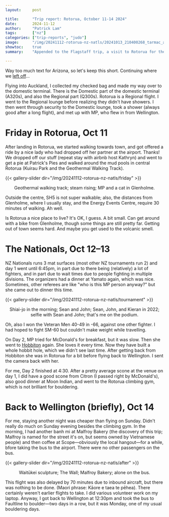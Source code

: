 ```yaml
---
layout:     post

title:      "Trip report: Rotorua, October 11-14 2024"
date:       2024-11-12
author:     "Patrick Lam"
tags:       ["nz"]
categories: ["trip-reports", "judo"]
image:      "/img/20241112-rotorua-nz-natls/20241013_210400268_tarmac_at_rot_v1.avif"
showtoc:    true
summary:    "Appended to the Flagstaff trip, a visit to Rotorua for the NZ Judo Nationals."

---
```


<style>
.post-heading h1  { color: yellow; text-shadow: 2px 2px 2px grey; }
.meta { color: yellow; }
</style>

Way too much text for Arizona, so let's keep this short. Continuing where we
[left off](/post/20241109-arizona)...

Flying into Auckland, I collected my checked bag and made my way over
to the domestic terminal.  There is the Domestic part of the domestic
terminal (A320s), and also the Regional part (Q300s). Rotorua is a
Regional flight. I went to the Regional lounge before realizing they
didn't have showers.  I then went through security to the Domestic
lounge, took a shower (always good after a long flight), and met up
with MP, who flew in from Wellington.

# Friday in Rotorua, Oct 11

After landing in Rotorua, we started walking towards town, and got
offered a ride by a nice lady who had dropped off her partner at the
airport. Thanks! We dropped off our stuff (repeat stay with airbnb host Kathryn)
and went to get a pie at
Patrick's Pies and walked around the mud pools in central Rotorua
(Kuirau Park and the Geothermal Walking Track).  

{{< gallery-slider dir="/img/20241112-rotorua-nz-natls/friday" >}}
<figcaption style="text-align:center">Geothermal walking track; steam rising; MP and a cat in Glenholme.</figcaption>
</figure>

Outside the centre,
SH5 is not super walkable; also, the distances from Glenholme, where I
usually stay, and the Energy Events Centre, require 30 minutes of
walking. Ah well.

Is Rotorua a nice place to live? It's OK, I guess. A bit small.  Can
get around with a bike from Glenholme, though some things are still
pretty far. Getting out of town seems hard. And maybe you get used to
the volcanic smell.

# The Nationals, Oct 12&ndash;13

NZ Nationals runs 3 mat surfaces (most other NZ tournaments run 2) and
day 1 went until 6:45pm, in part due to there being (relatively) a lot of fighters,
and in part due to wait times due to people fighting in multiple
divisions. The organizers had a dinner at Yamato again, which was
nice. Sometimes, other referees are like "who is this MP person
anyway?" but she came out to dinner this time.

{{< gallery-slider dir="/img/20241112-rotorua-nz-natls/tournament" >}}
<figcaption style="text-align:center">Shiai-jo in the morning; Sean and John; Sean, John, and Kieran in 2022; selfie with Sean and John; that's me on the podium.</figcaption>
</figure>

Oh, also I won the Veteran Men 40-49 in -66, against one other fighter.
I had hoped to fight SM-60 but couldn't make weight while travelling.

On Day 2, MP tried for McDonald's for breakfast, but it was slow.
Then she went to
[Hobbiton](https://gallery.mpdesjardins.ca/index.php?/category/49)
again.  She loves it every time. Now they have built a whole hobbit
hole, which we didn't see last time.  After getting back from Hobbiton
she was in Rotorua for a bit before flying back to Wellington. I sent the
camera back with her.

For me, Day 2 finished at 4:30. After a pretty average scone at the
venue on day 1, I did have a good scone from Citron (I passed right by
McDonald's), also good dinner at Moon Indian, and went to the Rotorua
climbing gym, which is not brilliant for bouldering.

# Back to Wellington (briefly), Oct 14

For me, staying another night was cheaper than flying on Sunday.
Didn't really do much on Sunday evening besides the climbing gym. In the morning, I had another banh mi
at Malfroy Bakery (the discovery of this trip; Malfroy is named for the street it's on, but
seems owned by Vietnamese people) and then coffee at Scope&mdash;obviously the local hangout&mdash;for a while,
bfore taking the bus to the airport. There were no other passengers on the bus.

{{< gallery-slider dir="/img/20241112-rotorua-nz-natls/after" >}}
<figcaption style="text-align:center">Waitūkei sculpture; The Wall; Malfroy Bakery; alone on the bus.</figcaption>
</figure>

This flight was also delayed by 70 minutes due to inbound aircraft, but
there was nothing to be done.  (Maori phrase: Kāore e taea te
pēhea). There certainly weren't earlier flights to take. I did various
volunteer work on my laptop. Anyway, I got back to Wellington at
12:30pm and took the bus to Faultline to boulder&mdash;two days in a row, but
it was Monday, one of my usual bouldering days.
